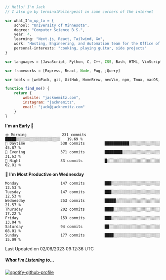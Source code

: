 ```javascript
// Hello! I'm Jack
// I also go by terminalPoltergeist in some corners of the internet

var what_I'm_up_to = {
    school: "University of Minnesota",
    degree: "Computer Science B.S.",
    year: 4,
    learning: "Next.js, React, Tailwind, Go",
    work: "Hosting, Engineering, and Automation team for the Office of Information Technology at UMN",
    personal-interests: "cooking, playing guitar, side projects"
}

var languages = [JavaScript, Python, C, C++, CSS, Bash, HTML, VimScript]

var frameworks = [Express, React, Node, Pug, jQuery]

var tools = [webPack, git, GitHub, HomeBrew, neoVim, npm, Tmux, macOS, Ubuntu, Docker, Nginx]

function find_me() {
    return {
        website: "jacknemitz.com",
        instagram: "jacknemitz",
        email: "jack@jacknemitz.com"
    }
}
```

<!--START_SECTION:waka-->
**I'm an Early 🐤** 

```text
🌞 Morning                231 commits         █████░░░░░░░░░░░░░░░░░░░░   19.69 % 
🌆 Daytime                538 commits         ███████████░░░░░░░░░░░░░░   45.87 % 
🌃 Evening                371 commits         ████████░░░░░░░░░░░░░░░░░   31.63 % 
🌙 Night                  33 commits          █░░░░░░░░░░░░░░░░░░░░░░░░   02.81 % 
```
📅 **I'm Most Productive on Wednesday** 

```text
Monday                   147 commits         ███░░░░░░░░░░░░░░░░░░░░░░   12.53 % 
Tuesday                  147 commits         ███░░░░░░░░░░░░░░░░░░░░░░   12.53 % 
Wednesday                253 commits         █████░░░░░░░░░░░░░░░░░░░░   21.57 % 
Thursday                 202 commits         ████░░░░░░░░░░░░░░░░░░░░░   17.22 % 
Friday                   153 commits         ███░░░░░░░░░░░░░░░░░░░░░░   13.04 % 
Saturday                 94 commits          ██░░░░░░░░░░░░░░░░░░░░░░░   08.01 % 
Sunday                   177 commits         ████░░░░░░░░░░░░░░░░░░░░░   15.09 % 
```



 Last Updated on 02/06/2023 09:12:36 UTC
<!--END_SECTION:waka-->

##### What I'm Listening to...

[![spotify-github-profile](https://spotify-github-profile.vercel.app/api/view?uid=jack.nemitz&cover_image=true&show_offline=true&bar_color=53b14f&bar_color_cover=false&background_color=121212FF)](https://spotify-github-profile.vercel.app/api/view?uid=jack.nemitz&redirect=true)

